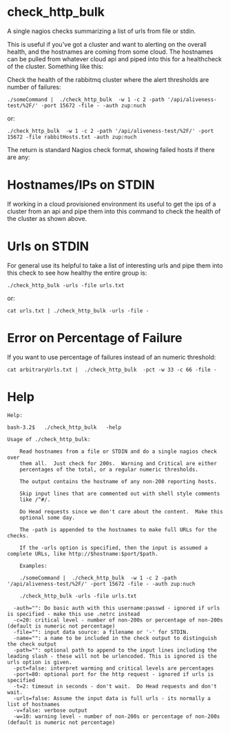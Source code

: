 check_http_bulk
===============

A single nagios checks summarizing a list of urls from file or stdin.

This is useful if you've got a cluster and want to alerting on the
overall health, and the hostnames are coming from some cloud. The
hostnames can be pulled from whatever cloud api and piped into this
for a healthcheck of the cluster.  Something like this:

Check the health of the rabbitmq cluster where the alert thresholds are number of failures:

    ./someCommand |  ./check_http_bulk  -w 1 -c 2 -path '/api/aliveness-test/%2F/' -port 15672 -file - -auth zup:nuch  

or:

    ./check_http_bulk  -w 1 -c 2 -path '/api/aliveness-test/%2F/' -port 15672 -file rabbitHosts.txt -auth zup:nuch

The return is standard Nagios check format, showing failed hosts if there are any:

Hostnames/IPs on STDIN
==================
If working in a cloud provisioned environment its useful to get the ips of a cluster from an api and pipe them into this command to check the health of the cluster as shown above.

Urls on STDIN
=============
For general use its helpful to take a list of interesting urls and pipe them into this check to see how healthy the entire group is:

    ./check_http_bulk -urls -file urls.txt

or:

    cat urls.txt | ./check_http_bulk -urls -file -


Error on Percentage of Failure
==============================

If you want to use percentage of failures instead of an numeric threshold:

    cat arbitraryUrls.txt |  ./check_http_bulk  -pct -w 33 -c 66 -file -

Help
====

	Help:

	bash-3.2$   ./check_http_bulk   -help

    Usage of ./check_http_bulk:

		Read hostnames from a file or STDIN and do a single nagios check over
		them all.  Just check for 200s.  Warning and Critical are either
		percentages of the total, or a regular numeric thresholds.

		The output contains the hostname of any non-200 reporting hosts.

		Skip input lines that are commented out with shell style comments
		like /^#/.

		Do Head requests since we don't care about the content.  Make this
		optional some day.

		The -path is appended to the hostnames to make full URLs for the checks.

		If the -urls option is specified, then the input is assumed a complete URLs, like http://$hostname:$port/$path.

		Examples:

		./someCommand |  ./check_http_bulk  -w 1 -c 2 -path '/api/aliveness-test/%2F/' -port 15672 -file - -auth zup:nuch 

		./check_http_bulk -urls -file urls.txt

	  -auth="": Do basic auth with this username:passwd - ignored if urls is specified - make this use .netrc instead
	  -c=20: critical level - number of non-200s or percentage of non-200s (default is numeric not percentage)
	  -file="": input data source: a filename or '-' for STDIN.
	  -name="": a name to be included in the check output to distinguish the check output
	  -path="": optional path to append to the input lines including the leading slash - these will not be urlencoded. This is ignored is the urls option is given.
	  -pct=false: interpret warming and critical levels are percentages
	  -port=80: optional port for the http request - ignored if urls is specified
	  -t=2: timeout in seconds - don't wait.  Do Head requests and don't wait.
	  -urls=false: Assume the input data is full urls - its normally a list of hostnames
	  -v=false: verbose output
	  -w=10: warning level - number of non-200s or percentage of non-200s (default is numeric not percentage)




